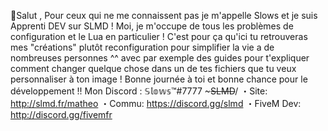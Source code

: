 
👋Salut , 
Pour ceux qui ne me connaissent pas je m'appelle Slows et je suis Apprenti DEV sur SLMD ! Moi, je m'occupe de tous les problèmes de configuration et le Lua en particulier ! 
C'est pour ça qu'ici tu retrouveras mes "créations" plutôt reconfiguration pour simplifier la vie a de nombreuses personnes ^^ avec par exemple des guides pour  t'expliquer 
comment changer quelque chose dans un de tes fichiers que tu veux personnaliser à ton image !
Bonne journée à toi et bonne chance pour le développement !!
         Mon Discord : 𝕊𝕝𝕠𝕨𝕤™#7777
         \~~~~~SLMD~~~~/
          ・Site:
             http://slmd.fr/matheo
              ・Commu: 
                  https://discord.gg/slmd
                   ・FiveM Dev:
                       http://discord.gg/fivemfr
